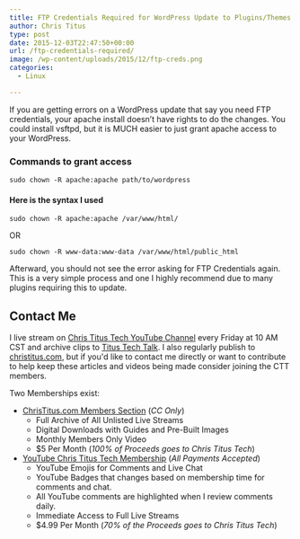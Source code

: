 ```yaml
---
title: FTP Credentials Required for WordPress Update to Plugins/Themes
author: Chris Titus
type: post
date: 2015-12-03T22:47:50+00:00
url: /ftp-credentials-required/
image: /wp-content/uploads/2015/12/ftp-creds.png
categories:
  - Linux

---
```

If you are getting errors on a WordPress update that say you need FTP credentials, your apache install doesn&#8217;t have rights to do the changes. You could install vsftpd, but it is MUCH easier to just grant apache access to your WordPress.<!--more-->

### Commands to grant access

`sudo chown -R apache:apache path/to/wordpress`

#### Here is the syntax I used

`sudo chown -R apache:apache /var/www/html/`
  
OR
  
`sudo chown -R www-data:www-data /var/www/html/public_html`

Afterward, you should not see the error asking for FTP Credentials again. This is a very simple process and one I highly recommend due to many plugins requiring this to update.

## Contact Me

I live stream on [Chris Titus Tech YouTube Channel][1] every Friday at 10 AM CST and archive clips to [Titus Tech Talk][2]. I also regularly publish to [christitus.com][3], but if you'd like to contact me directly or want to contribute to help keep these articles and videos being made consider joining the CTT members. 

Two Memberships exist:
- [ChrisTitus.com Members Section][4] (_CC Only_)
  - Full Archive of All Unlisted Live Streams
  - Digital Downloads with Guides and Pre-Built Images
  - Monthly Members Only Video
  - $5 Per Month (_100% of Proceeds goes to Chris Titus Tech_)
- [YouTube Chris Titus Tech Membership][5] (_All Payments Accepted_)
  - YouTube Emojis for Comments and Live Chat
  - YouTube Badges that changes based on membership time for comments and chat.
  - All YouTube comments are highlighted when I review comments daily. 
  - Immediate Access to Full Live Streams
  - $4.99 Per Month (_70% of the Proceeds goes to Chris Titus Tech_)

 [1]: https://www.youtube.com/c/ChrisTitusTech
 [2]: https://www.youtube.com/c/ChrisTitusTechStreams
 [3]: https://christitus.com/
 [4]: https://portal.christitus.com
 [5]: https://links.christitus.com/join